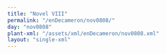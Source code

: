 ```yaml
---
title: "Novel VIII"
permalink: "/enDecameron/nov0808/"
day: "nov0808"
plant-xml: "/assets/xml/enDecameron/nov0808.xml"
layout: "single-xml"
---
```

